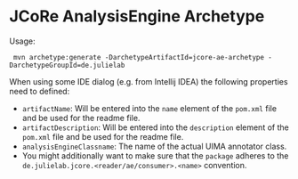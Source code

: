 # JCoRe AnalysisEngine Archetype

Usage:

` mvn archetype:generate -DarchetypeArtifactId=jcore-ae-archetype -DarchetypeGroupId=de.julielab`

When using some IDE dialog (e.g. from Intellij IDEA) the following properties need to defined:

* `artifactName`: Will be entered into the `name` element of the `pom.xml` file and be used for the readme file.
* `artifactDescription`: Will be entered into the `description` element of the `pom.xml` file and be used for the readme file.
* `analysisEngineClassname`: The name of the actual UIMA annotator class.
* You might additionally want to make sure that the `package` adheres to the `de.julielab.jcore.<reader/ae/consumer>.<name>` convention.
